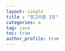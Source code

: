 ```yaml
---
layout: single
title : "알고리즘 1장"
categories: a
tag: java
toc: true
author_profile: true
---
```









